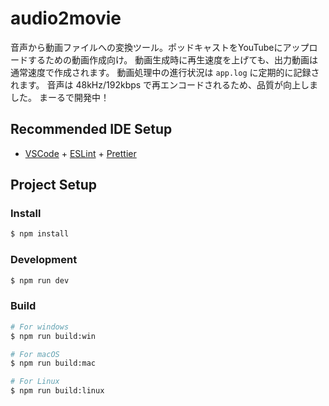 # audio2movie

音声から動画ファイルへの変換ツール。ポッドキャストをYouTubeにアップロードするための動画作成向け。
動画生成時に再生速度を上げても、出力動画は通常速度で作成されます。
動画処理中の進行状況は `app.log` に定期的に記録されます。
音声は 48kHz/192kbps で再エンコードされるため、品質が向上しました。
まーるで開発中！

## Recommended IDE Setup

- [VSCode](https://code.visualstudio.com/) + [ESLint](https://marketplace.visualstudio.com/items?itemName=dbaeumer.vscode-eslint) + [Prettier](https://marketplace.visualstudio.com/items?itemName=esbenp.prettier-vscode)

## Project Setup

### Install

```bash
$ npm install
```

### Development

```bash
$ npm run dev
```

### Build

```bash
# For windows
$ npm run build:win

# For macOS
$ npm run build:mac

# For Linux
$ npm run build:linux
```
